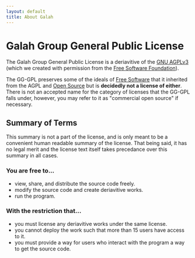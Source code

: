 ```yaml
---
layout: default
title: About Galah
---
```


# Galah Group General Public License

The Galah Group General Public License is a deriavitive of the [GNU AGPLv3](http://www.gnu.org/licenses/agpl.html) (which we created with permission from the [Free Software Foundation](http://fsf.org/)).

The GG-GPL preserves some of the ideals of [Free Software](http://www.gnu.org/philosophy/free-sw.html) that it inherited from the AGPL and [Open Source](http://opensource.org/osd) but is **decidedly not a license of either**. There is not an accepted name for the category of licenses that the GG-GPL falls under, however, you may refer to it as "commercial open source" if necessary.

## Summary of Terms

This summary is not a part of the license, and is only meant to be a convenient human readable summary of the license. That being said, it has no legal merit and the license text itself takes precedance over this summary in all cases.

### You are free to...

 * view, share, and distribute the source code freely.
 * modify the source code and create deriavitive works.
 * run the program.

### With the restriction that...

 * you must license any deriavitive works under the same license.
 * you cannot deploy the work such that more than 15 users have access to it.
 * you must provide a way for users who interact with the program a way to get the source code.
